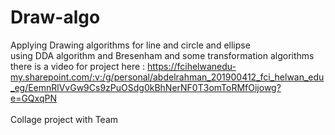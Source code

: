 # Draw-algo
Applying Drawing algorithms for line and circle and ellipse
<br>using DDA algorithm and Bresenham and some transformation algorithms
<br> there is a video for project here : https://fcihelwanedu-my.sharepoint.com/:v:/g/personal/abdelrahman_201900412_fci_helwan_edu_eg/EemnRlVvGw9Cs9zPuOSdg0kBhNerNF0T3omToRMfOijowg?e=GQxqPN
<br><br>Collage project with Team

